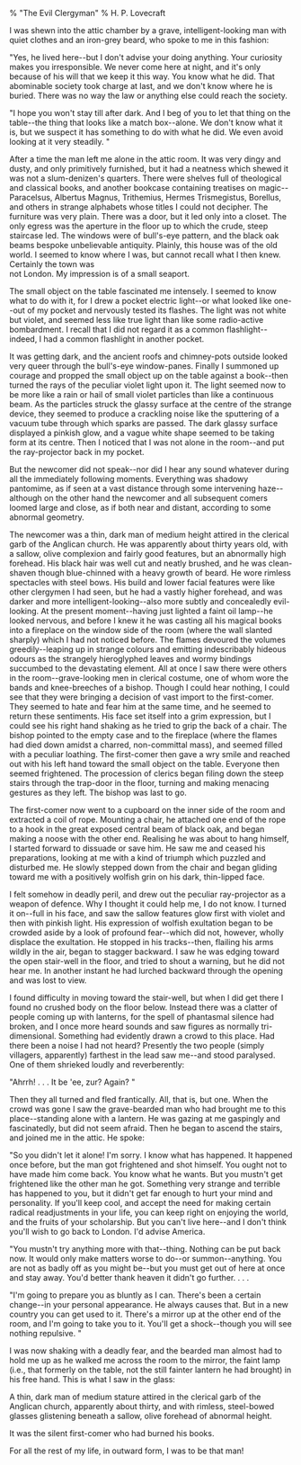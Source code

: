 % "The Evil Clergyman" 
% H. P. Lovecraft

    

 

I was shewn into the attic chamber by a grave, intelligent-looking man with quiet clothes and
an iron-grey beard, who spoke to me in this fashion: 

  "Yes,  he  lived here--but I don't advise your doing
anything. Your curiosity makes you irresponsible.  We  never come here at night, and it's
only because of  his  will that we keep it this way. You know what  he  did. That
abominable society took charge at last, and we don't know where  he  is buried. There
was no way the law or anything else could reach the society. 

  "I hope you won't stay till after dark. And I beg of you to let
that thing on the table--the thing that looks like a match box--alone. We don't
know what it is, but we suspect it has something to do with what  he  did. We even avoid
looking at it very steadily. " 

 After a time the man left me alone in the attic room. It was very dingy and
dusty, and only primitively furnished, but it had a neatness which shewed it was not a slum-denizen's
quarters. There were shelves full of theological and classical books, and another bookcase containing
treatises on magic--Paracelsus, Albertus Magnus, Trithemius, Hermes Trismegistus, Borellus,
and others in strange alphabets whose titles I could not decipher. The furniture was very plain.
There was a door, but it led only into a closet. The only egress was the aperture in the floor
up to which the crude, steep staircase led. The windows were of bull's-eye pattern, and
the black oak beams bespoke unbelievable antiquity. Plainly, this house was of the old world.
I seemed to know where I was, but cannot recall what I then knew. Certainly the town was  
not  London. My impression is of a small seaport. 

 The small object on the table fascinated me intensely. I seemed to know what
to do with it, for I drew a pocket electric light--or what looked like one--out of
my pocket and nervously tested its flashes. The light was not white but violet, and seemed less
like true light than like some radio-active bombardment. I recall that I did not regard it as
a common flashlight--indeed, I  had  a common flashlight in another pocket. 

 It was getting dark, and the ancient roofs and chimney-pots outside looked
very queer through the bull's-eye window-panes. Finally I summoned up courage and propped
the small object up on the table against a book--then turned the rays of the peculiar violet
light upon it. The light seemed now to be more like a rain or hail of small violet particles
than like a continuous beam. As the particles struck the glassy surface at the centre of the
strange device, they seemed to produce a crackling noise like the sputtering of a vacuum tube
through which sparks are passed. The dark glassy surface displayed a pinkish glow, and a vague
white shape seemed to be taking form at its centre. Then I noticed that I was not alone in the
room--and put the ray-projector back in my pocket. 

 But the newcomer did not speak--nor did I hear any sound whatever during
all the immediately following moments. Everything was shadowy pantomime, as if seen at a vast
distance through some intervening haze--although on the other hand the newcomer and all
subsequent comers loomed large and close, as if both near and distant, according to some abnormal
geometry. 

 The newcomer was a thin, dark man of medium height attired in the clerical
garb of the Anglican church. He was apparently about thirty years old, with a sallow, olive
complexion and fairly good features, but an abnormally high forehead. His black hair was well
cut and neatly brushed, and he was clean-shaven though blue-chinned with a heavy growth of beard.
He wore rimless spectacles with steel bows. His build and lower facial features were like other
clergymen I had seen, but he had a vastly higher forehead, and was darker and more intelligent-looking--also
more subtly and concealedly  evil- looking. At the present moment--having just lighted
a faint oil lamp--he looked nervous, and before I knew it he was casting all his magical
books into a fireplace on the window side of the room (where the wall slanted sharply) which
I had not noticed before. The flames devoured the volumes greedily--leaping up in strange
colours and emitting indescribably hideous odours as the strangely hieroglyphed leaves and wormy
bindings succumbed to the devastating element. All at once I saw there were others in the room--grave-looking
men in clerical costume, one of whom wore the bands and knee-breeches of a bishop. Though I
could hear nothing, I could see that they were bringing a decision of vast import to the first-comer.
They seemed to hate and fear him at the same time, and he seemed to return these sentiments.
His face set itself into a grim expression, but I could see his right hand shaking as he tried
to grip the back of a chair. The bishop pointed to the empty case and to the fireplace (where
the flames had died down amidst a charred, non-committal mass), and seemed filled with a peculiar
loathing. The first-comer then gave a wry smile and reached out with his left hand toward the
small object on the table. Everyone then seemed frightened. The procession of clerics began
filing down the steep stairs through the trap-door in the floor, turning and making menacing
gestures as they left. The bishop was last to go. 

 The first-comer now went to a cupboard on the inner side of the room and extracted
a coil of rope. Mounting a chair, he attached one end of the rope to a hook in the great exposed
central beam of black oak, and began making a noose with the other end. Realising he was about
to hang himself, I started forward to dissuade or save him. He saw me and ceased his preparations,
looking at me with a kind of  triumph  which puzzled and disturbed me. He slowly stepped
down from the chair and began gliding toward me with a positively wolfish grin on his dark,
thin-lipped face. 

 I felt somehow in deadly peril, and drew out the peculiar ray-projector as
a weapon of defence. Why I thought it could help me, I do not know. I turned it on--full
in his face, and saw the sallow features glow first with violet and then with pinkish light.
His expression of wolfish exultation began to be crowded aside by a look of profound fear--which
did not, however, wholly displace the exultation. He stopped in his tracks--then, flailing
his arms wildly in the air, began to stagger backward. I saw he was edging toward the open stair-well
in the floor, and tried to shout a warning, but he did not hear me. In another instant he had
lurched backward through the opening and was lost to view. 

 I found difficulty in moving toward the stair-well, but when I did get there
I found no crushed body on the floor below. Instead there was a clatter of people coming up
with lanterns, for the spell of phantasmal silence had broken, and I once more heard sounds
and saw figures as normally tri-dimensional. Something had evidently drawn a crowd to this place.
Had there been a noise I had not heard? Presently the two people (simply villagers, apparently)
farthest in the lead saw me--and stood paralysed. One of them shrieked loudly and reverberently: 

  "Ahrrh! . . . It be 'ee, zur? Again? " 

 Then they all turned and fled frantically. All, that is, but one. When the
crowd was gone I saw the grave-bearded man who had brought me to this place--standing alone
with a lantern. He was gazing at me gaspingly and fascinatedly, but did not seem afraid. Then
he began to ascend the stairs, and joined me in the attic. He spoke: 

  "So you  didn't  let it alone! I'm sorry. I know what
has happened. It happened once before, but the man got frightened and shot himself. You ought
not to have made  him  come back. You know what  he  wants. But you mustn't
get frightened like the other man he got. Something very strange and terrible has happened to
you, but it didn't get far enough to hurt your mind and personality. If you'll keep
cool, and accept the need for making certain radical readjustments in your life, you can keep
right on enjoying the world, and the fruits of your scholarship. But you can't live here--and
I don't think you'll wish to go back to London. I'd advise America. 

  "You mustn't try anything more with that--thing. Nothing can
be put back now. It would only make matters worse to do--or summon--anything. You
are not as badly off as you might be--but you must get out of here at once and stay away.
You'd better thank heaven it didn't go further. . . . 

  "I'm going to prepare you as bluntly as I can. There's been
a certain change--in your personal appearance.  He  always causes that. But in a new
country you can get used to it. There's a mirror up at the other end of the room, and
I'm going to take you to it. You'll get a shock--though you will see nothing
repulsive. " 

 I was now shaking with a deadly fear, and the bearded man almost had to hold
me up as he walked me across the room to the mirror, the faint lamp (i.e., that formerly on
the table, not the still fainter lantern he had brought) in his free hand. This is what I saw
in the glass: 

 A thin, dark man of medium stature attired in the clerical garb of the Anglican
church, apparently about thirty, and with rimless, steel-bowed glasses glistening beneath a
sallow, olive forehead of abnormal height. 

 It was the silent first-comer who had burned his books. 

 For all the rest of my life, in outward form, I was to be that man! 
